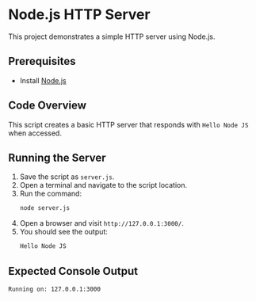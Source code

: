 # Node.js HTTP Server

This project demonstrates a simple HTTP server using Node.js.

## Prerequisites
- Install [Node.js](https://nodejs.org/)

## Code Overview
This script creates a basic HTTP server that responds with `Hello Node JS` when accessed.

## Running the Server
1. Save the script as `server.js`.
2. Open a terminal and navigate to the script location.
3. Run the command:
   ```sh
   node server.js
   ```
4. Open a browser and visit `http://127.0.0.1:3000/`.
5. You should see the output:
   ```sh
   Hello Node JS
   ```

## Expected Console Output
```sh
Running on: 127.0.0.1:3000
```
